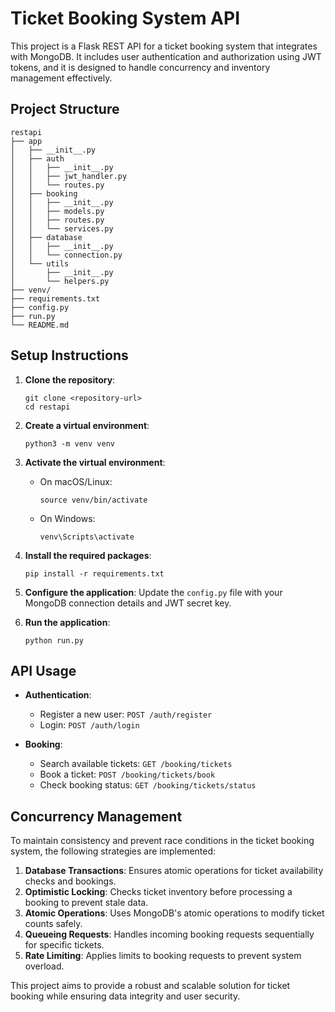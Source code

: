 # Ticket Booking System API

This project is a Flask REST API for a ticket booking system that integrates with MongoDB. It includes user authentication and authorization using JWT tokens, and it is designed to handle concurrency and inventory management effectively.

## Project Structure

```
restapi
├── app
│   ├── __init__.py
│   ├── auth
│   │   ├── __init__.py
│   │   ├── jwt_handler.py
│   │   └── routes.py
│   ├── booking
│   │   ├── __init__.py
│   │   ├── models.py
│   │   ├── routes.py
│   │   └── services.py
│   ├── database
│   │   ├── __init__.py
│   │   └── connection.py
│   └── utils
│       ├── __init__.py
│       └── helpers.py
├── venv/
├── requirements.txt
├── config.py
├── run.py
└── README.md
```

## Setup Instructions

1. **Clone the repository**:
   ```
   git clone <repository-url>
   cd restapi
   ```

2. **Create a virtual environment**:
   ```
   python3 -m venv venv
   ```

3. **Activate the virtual environment**:
   - On macOS/Linux:
     ```
     source venv/bin/activate
     ```
   - On Windows:
     ```
     venv\Scripts\activate
     ```

4. **Install the required packages**:
   ```
   pip install -r requirements.txt
   ```

5. **Configure the application**:
   Update the `config.py` file with your MongoDB connection details and JWT secret key.

6. **Run the application**:
   ```
   python run.py
   ```

## API Usage

- **Authentication**:
  - Register a new user: `POST /auth/register`
  - Login: `POST /auth/login`

- **Booking**:
  - Search available tickets: `GET /booking/tickets`
  - Book a ticket: `POST /booking/tickets/book`
  - Check booking status: `GET /booking/tickets/status`

## Concurrency Management

To maintain consistency and prevent race conditions in the ticket booking system, the following strategies are implemented:

1. **Database Transactions**: Ensures atomic operations for ticket availability checks and bookings.
2. **Optimistic Locking**: Checks ticket inventory before processing a booking to prevent stale data.
3. **Atomic Operations**: Uses MongoDB's atomic operations to modify ticket counts safely.
4. **Queueing Requests**: Handles incoming booking requests sequentially for specific tickets.
5. **Rate Limiting**: Applies limits to booking requests to prevent system overload.

This project aims to provide a robust and scalable solution for ticket booking while ensuring data integrity and user security.